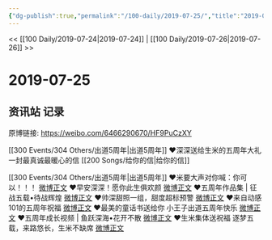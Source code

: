 ```yaml
---
{"dg-publish":true,"permalink":"/100-daily/2019-07-25/","title":"2019-07-25"}
---
```



<< [[100 Daily/2019-07-24\|2019-07-24]] | [[100 Daily/2019-07-26\|2019-07-26]] >>

# 2019-07-25

## 资讯站 记录

原博链接: https://weibo.com/6466290670/HF9PuCzXY

[[300 Events/304 Others/出道5周年\|出道5周年]]
❤️深深送给生米的五周年大礼
一封最真诚最暖心的信 [[200 Songs/给你的信\|给你的信]]
[](https://m.weibo.cn/1736988591/4398074589607805)

[[300 Events/304 Others/出道5周年\|出道5周年]]
❤️米要大声对你喊：你可以！！！
[微博正文](https://m.weibo.cn/6466290670/4398082453943751)
❤️早安深深！愿你此生俱欢颜
[微博正文](https://m.weibo.cn/6466290670/4397853038094240)
❤️五周年作品集 | 征战五载•待战辉煌
[微博正文](https://m.weibo.cn/6466290670/4397889281187950)
❤️帅深甜照一组，甜度超标预警
[微博正文](https://m.weibo.cn/6466290670/4397958939872204)
❤️来自动感101的五周年祝福
[微博正文](https://m.weibo.cn/6466290670/4397972244712891)
❤️最美的童话书送给你
小王子出道五周年快乐
[微博正文](https://m.weibo.cn/6466290670/4397999654505412)
❤️五周年成长视频 | 鱼跃深海•花开不散
[微博正文](https://m.weibo.cn/6466290670/4398072123969811)
❤️生米集体送祝福
逐梦五载，来路悠长，生米不缺席
[微博正文](https://m.weibo.cn/5516625428/4398054540666381)
